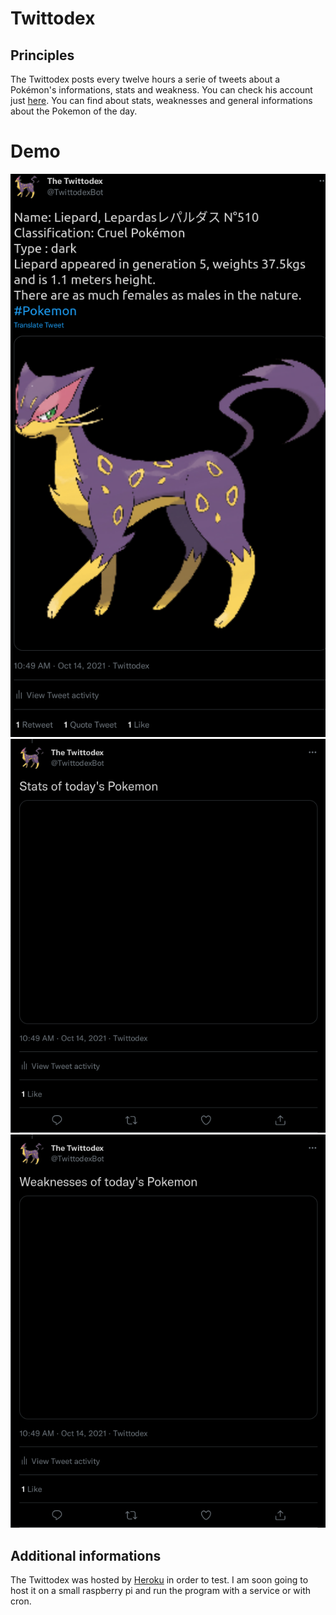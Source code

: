 # Twittodex

## Principles

The Twittodex posts every twelve hours a serie of tweets about a Pokémon's informations, stats and weakness. You can check his account just [here](https://twitter.com/TwittodexBot).
You can find about stats, weaknesses and general informations about the Pokemon of the day.

# Demo

![Tweet of the day](https://github.com/Clotildelevou/Twittodex/blob/master/img/liepard.png)
![Stats](https://github.com/Clotildelevou/Twittodex/blob/master/img/liepard-stats.png)![Weaks](https://github.com/Clotildelevou/Twittodex/blob/master/img/liepard-weaknesses.png)


## Additional informations

The Twittodex was hosted by [Heroku](https://www.heroku.com/) in order to test.
I am soon going to host it on a small raspberry pi and run the program with a service or with cron.
